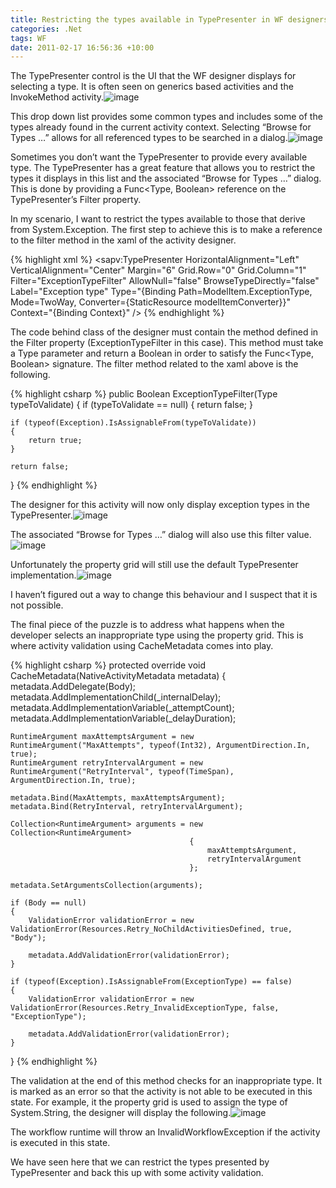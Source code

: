 ```yaml
---
title: Restricting the types available in TypePresenter in WF designers
categories: .Net
tags: WF
date: 2011-02-17 16:56:36 +10:00
---
```


The TypePresenter control is the UI that the WF designer displays for selecting a type. It is often seen on generics based activities and the InvokeMethod activity.![image][0]

This drop down list provides some common types and includes some of the types already found in the current activity context. Selecting “Browse for Types …” allows for all referenced types to be searched in a dialog.![image][1]

Sometimes you don’t want the TypePresenter to provide every available type. The TypePresenter has a great feature that allows you to restrict the types it displays in this list and the associated “Browse for Types …” dialog. This is done by providing a Func&lt;Type, Boolean&gt; reference on the TypePresenter’s Filter property. 

<!--more-->

In my scenario, I want to restrict the types available to those that derive from System.Exception. The first step to achieve this is to make a reference to the filter method in the xaml of the activity designer.

{% highlight xml %}
<sapv:TypePresenter HorizontalAlignment="Left"
    VerticalAlignment="Center"
    Margin="6"
    Grid.Row="0"
    Grid.Column="1"
    Filter="ExceptionTypeFilter"
    AllowNull="false"
    BrowseTypeDirectly="false"
    Label="Exception type"
    Type="{Binding Path=ModelItem.ExceptionType, Mode=TwoWay, Converter={StaticResource modelItemConverter}}"
    Context="{Binding Context}" />
{% endhighlight %}

The code behind class of the designer must contain the method defined in the Filter property (ExceptionTypeFilter in this case). This method must take a Type parameter and return a Boolean in order to satisfy the Func&lt;Type, Boolean&gt; signature. The filter method related to the xaml above is the following.

{% highlight csharp %}
public Boolean ExceptionTypeFilter(Type typeToValidate)
{
    if (typeToValidate == null)
    {
        return false;
    }
    
    if (typeof(Exception).IsAssignableFrom(typeToValidate))
    {
        return true;
    }
    
    return false;
}
{% endhighlight %}

The designer for this activity will now only display exception types in the TypePresenter.![image][2]

The associated “Browse for Types …” dialog will also use this filter value.![image][3]

Unfortunately the property grid will still use the default TypePresenter implementation.![image][4]

I haven’t figured out a way to change this behaviour and I suspect that it is not possible. 

The final piece of the puzzle is to address what happens when the developer selects an inappropriate type using the property grid. This is where activity validation using CacheMetadata comes into play.

{% highlight csharp %}
protected override void CacheMetadata(NativeActivityMetadata metadata)
{
    metadata.AddDelegate(Body);
    metadata.AddImplementationChild(_internalDelay);
    metadata.AddImplementationVariable(_attemptCount);
    metadata.AddImplementationVariable(_delayDuration);
    
    RuntimeArgument maxAttemptsArgument = new RuntimeArgument("MaxAttempts", typeof(Int32), ArgumentDirection.In, true);
    RuntimeArgument retryIntervalArgument = new RuntimeArgument("RetryInterval", typeof(TimeSpan), ArgumentDirection.In, true);
    
    metadata.Bind(MaxAttempts, maxAttemptsArgument);
    metadata.Bind(RetryInterval, retryIntervalArgument);
    
    Collection<RuntimeArgument> arguments = new Collection<RuntimeArgument>
                                            {
                                                maxAttemptsArgument, 
                                                retryIntervalArgument
                                            };
    
    metadata.SetArgumentsCollection(arguments);
    
    if (Body == null)
    {
        ValidationError validationError = new ValidationError(Resources.Retry_NoChildActivitiesDefined, true, "Body");
    
        metadata.AddValidationError(validationError);
    }
    
    if (typeof(Exception).IsAssignableFrom(ExceptionType) == false)
    {
        ValidationError validationError = new ValidationError(Resources.Retry_InvalidExceptionType, false, "ExceptionType");
    
        metadata.AddValidationError(validationError);
    }
}
{% endhighlight %}

The validation at the end of this method checks for an inappropriate type. It is marked as an error so that the activity is not able to be executed in this state. For example, it the property grid is used to assign the type of System.String, the designer will display the following.![image][5]

The workflow runtime will throw an InvalidWorkflowException if the activity is executed in this state.

We have seen here that we can restrict the types presented by TypePresenter and back this up with some activity validation.

[0]: /files/image_66.png
[1]: /files/image_67.png
[2]: /files/image_68.png
[3]: /files/image_69.png
[4]: /files/image_70.png
[5]: /files/image_71.png
